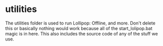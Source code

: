 # utilities
The utilities folder is used to run Lollipop: Offline, and more. Don't delete this or basically nothing would work because all of the start_lolipop.bat magic is in here. This also includes the source code of any of the stuff we use.
